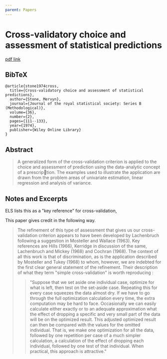 ```yaml
---
parent: Papers
---
```


# Cross-validatory choice and assessment of statistical predictions

[pdf link](https://sites.stat.washington.edu/courses/stat527/s14/readings/Stone1974.pdf)

## BibTeX
```
@article{stone1974cross,
  title={Cross-validatory choice and assessment of statistical predictions},
  author={Stone, Mervyn},
  journal={Journal of the royal statistical society: Series B (Methodological)},
  volume={36},
  number={2},
  pages={111--133},
  year={1974},
  publisher={Wiley Online Library}
}
```

## Abstract

> A generalized form of the cross-validation criterion is applied to the choice 
and assessment of prediction using the data-analytic concept of a prescription. The examples used to illustrate the application are drawn from the 
problem areas of univariate estimation, linear regression and analysis of 
variance. 


## Notes and Excerpts

ELS lists this as a "key reference" for cross-validation, 

This paper gives credit in the following way.

> The refinement of this type of assessment that gives us our cross-validation 
criterion appears to have been developed by Lachenbruch following a suggestion in 
Mosteller and Wallace (1963). Key references are Hills (1966), Kerridge in discussion 
of the same, Lachenbruch and Mickey (1968) and Cochran (1968). The context of all 
this work is that of discrimination, as is the application described by Mosteller and 
Tukey (1968) to whom, however, we are indebted for the first clear general statement 
of the refinement. Their description of what they term "simple cross-validation" is 
worth reproducing : 
> > "Suppose that we set aside one individual case, optimize for what is left, then 
test on the set-aside case. Repeating this for every case squeezes the data 
almost dry. If we have to go through the full optimization calculation every 
time, the extra computation may be hard to face. Occasionally we can easily 
calculate either exactly or to an adequate approximation what the effect of 
dropping a specific and very small part of the data will be on the optimized 
result. This adjusted optimized result can then be compared with the values 
for the omitted individual. That is, we make one optimization for all the data, 
followed by one repetition per case of a much simpler calculation, a calculation 
of the effect of dropping each individual, followed by one test of that individual. 
When practical, this approach is attractive."





